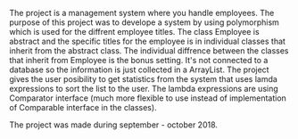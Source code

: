 The project is a management system where you handle employees. 
The purpose of this project was to develope a system by using polymorphism which is used for the diffrent employee titles. 
The class Employee is abstract and the specific titles for the employee is in individual classes that inherit from the abstract class.
The individual diffrence between the classes that inherit from Employee is the bonus setting. 
It's not connected to a database so the information is just collected in a ArrayList.
The project gives the user posibility to get statistics from the system that uses lamda expressions to sort the list to the user. The lambda expressions are using Comparator interface (much more flexible to use instead of implementation of Comparable interface in the classes). 

The project was made during september - october 2018.
